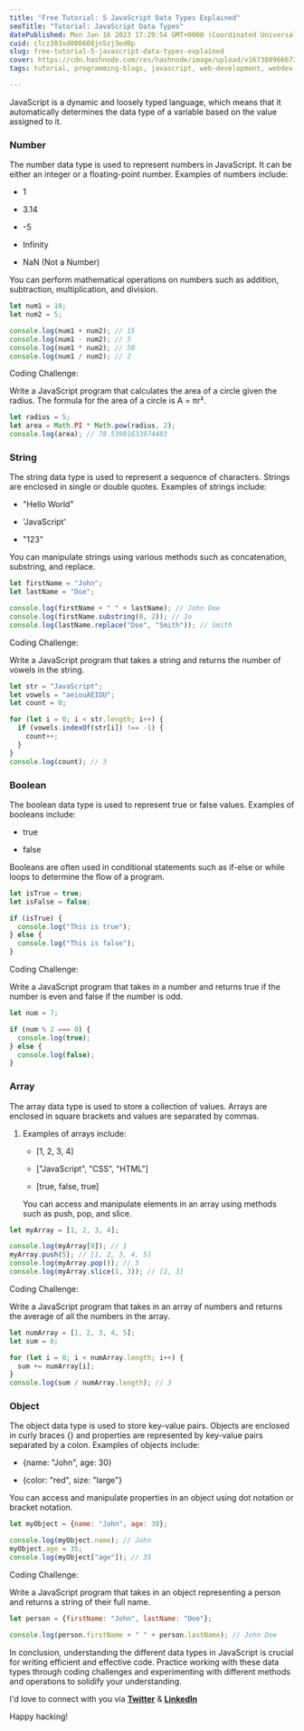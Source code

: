 ```yaml
---
title: "Free Tutorial: 5 JavaScript Data Types Explained"
seoTitle: "Tutorial: JavaScript Data Types"
datePublished: Mon Jan 16 2023 17:29:54 GMT+0000 (Coordinated Universal Time)
cuid: clcz303xd000608jn5zj3ed0p
slug: free-tutorial-5-javascript-data-types-explained
cover: https://cdn.hashnode.com/res/hashnode/image/upload/v1673889666726/4e29570a-bb6f-4e23-9065-c8d594ab99a9.jpeg
tags: tutorial, programming-blogs, javascript, web-development, webdev

---
```


JavaScript is a dynamic and loosely typed language, which means that it automatically determines the data type of a variable based on the value assigned to it.

### Number

The number data type is used to represent numbers in JavaScript. It can be either an integer or a floating-point number. Examples of numbers include:

* 1
    
* 3.14
    
* \-5
    
* Infinity
    
* NaN (Not a Number)
    

You can perform mathematical operations on numbers such as addition, subtraction, multiplication, and division.

```javascript
let num1 = 10;
let num2 = 5;

console.log(num1 + num2); // 15
console.log(num1 - num2); // 5
console.log(num1 * num2); // 50
console.log(num1 / num2); // 2
```

Coding Challenge:

Write a JavaScript program that calculates the area of a circle given the radius. The formula for the area of a circle is A = πr².

```javascript
let radius = 5;
let area = Math.PI * Math.pow(radius, 2);
console.log(area); // 78.53981633974483
```

### String

The string data type is used to represent a sequence of characters. Strings are enclosed in single or double quotes. Examples of strings include:

* "Hello World"
    
* 'JavaScript'
    
* "123"
    

You can manipulate strings using various methods such as concatenation, substring, and replace.

```javascript
let firstName = "John";
let lastName = "Doe";

console.log(firstName + " " + lastName); // John Doe
console.log(firstName.substring(0, 2)); // Jo
console.log(lastName.replace("Doe", "Smith")); // Smith
```

Coding Challenge:

Write a JavaScript program that takes a string and returns the number of vowels in the string.

```javascript
let str = "JavaScript";
let vowels = "aeiouAEIOU";
let count = 0;

for (let i = 0; i < str.length; i++) {
  if (vowels.indexOf(str[i]) !== -1) {
    count++;
  }
}
console.log(count); // 3
```

### Boolean

The boolean data type is used to represent true or false values. Examples of booleans include:

* true
    
* false
    

Booleans are often used in conditional statements such as if-else or while loops to determine the flow of a program.

```javascript
let isTrue = true;
let isFalse = false;

if (isTrue) {
  console.log("This is true");
} else {
  console.log("This is false");
}
```

Coding Challenge:

Write a JavaScript program that takes in a number and returns true if the number is even and false if the number is odd.

```javascript
let num = 7;

if (num % 2 === 0) {
  console.log(true);
} else {
  console.log(false);
}
```

### **Array**

The array data type is used to store a collection of values. Arrays are enclosed in square brackets and values are separated by commas.

1. Examples of arrays include:
    
    * \[1, 2, 3, 4\]
        
    * \["JavaScript", "CSS", "HTML"\]
        
    * \[true, false, true\]
        
    
    You can access and manipulate elements in an array using methods such as push, pop, and slice.
    

```javascript
let myArray = [1, 2, 3, 4];

console.log(myArray[0]); // 1
myArray.push(5); // [1, 2, 3, 4, 5]
console.log(myArray.pop()); // 5
console.log(myArray.slice(1, 3)); // [2, 3]
```

Coding Challenge:

Write a JavaScript program that takes in an array of numbers and returns the average of all the numbers in the array.

```javascript
let numArray = [1, 2, 3, 4, 5];
let sum = 0;

for (let i = 0; i < numArray.length; i++) {
  sum += numArray[i];
}
console.log(sum / numArray.length); // 3
```

### Object

The object data type is used to store key-value pairs. Objects are enclosed in curly braces {} and properties are represented by key-value pairs separated by a colon. Examples of objects include:

* {name: "John", age: 30}
    
* {color: "red", size: "large"}
    

You can access and manipulate properties in an object using dot notation or bracket notation.

```javascript
let myObject = {name: "John", age: 30};

console.log(myObject.name); // John
myObject.age = 35;
console.log(myObject["age"]); // 35
```

Coding Challenge:

Write a JavaScript program that takes in an object representing a person and returns a string of their full name.

```javascript
let person = {firstName: "John", lastName: "Doe"};

console.log(person.firstName + " " + person.lastName); // John Doe
```

In conclusion, understanding the different data types in JavaScript is crucial for writing efficient and effective code. Practice working with these data types through coding challenges and experimenting with different methods and operations to solidify your understanding.

I'd love to connect with you via [**Twitter**](https://twitter.com/bonaogeto) & [**LinkedIn**](https://www.linkedin.com/in/bonaventureogeto/)

Happy hacking!